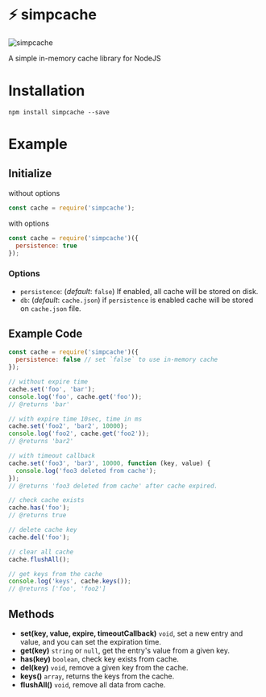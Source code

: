 # ⚡️ simpcache

![simpcache](https://socialify.git.ci/bayungrh/simpcache/image?description=1&descriptionEditable=A%20simple%20in-memory%20cache%20library%20for%20NodeJS&font=KoHo&forks=1&language=1&name=1&owner=1&pattern=Charlie%20Brown&pulls=1&stargazers=1&theme=Dark)

A simple in-memory cache library for NodeJS

# Installation
`npm install simpcache --save`

# Example
## Initialize
without options
```javascript
const cache = require('simpcache');
```
with options
```javascript
const cache = require('simpcache')({
  persistence: true
});
```

### Options
- `persistence`: (*default*: `false`) If enabled, all cache will be stored on disk.
- `db`: (*default*: `cache.json`) if `persistence` is enabled cache will be stored on `cache.json` file.

## Example Code
```javascript
const cache = require('simpcache')({
  persistence: false // set `false` to use in-memory cache
});

// without expire time
cache.set('foo', 'bar');
console.log('foo', cache.get('foo'));
// @returns 'bar'

// with expire time 10sec, time in ms
cache.set('foo2', 'bar2', 10000);
console.log('foo2', cache.get('foo2'));
// @returns 'bar2'

// with timeout callback
cache.set('foo3', 'bar3', 10000, function (key, value) {
  console.log('foo3 deleted from cache');
});
// @returns 'foo3 deleted from cache' after cache expired.

// check cache exists
cache.has('foo');
// @returns true

// delete cache key
cache.del('foo');

// clear all cache
cache.flushAll();

// get keys from the cache
console.log('keys', cache.keys());
// @returns ['foo', 'foo2']
```

## Methods
- **set(key, value, expire, timeoutCallback)** `void`, set a new entry and value, and you can set the expiration time.
- **get(key)** `string` or `null`, get the entry's value from a given key.
- **has(key)** `boolean`, check key exists from cache.
- **del(key)** `void`, remove a given key from the cache.
- **keys()** `array`, returns the keys from the cache.
- **flushAll()** `void`, remove all data from cache.